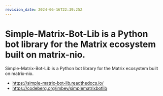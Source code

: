 ```yaml
---
revision_date: 2024-06-16T22:39:25Z
---
```

# Simple-Matrix-Bot-Lib is a Python bot library for the Matrix ecosystem built on matrix-nio.
Simple-Matrix-Bot-Lib is a Python bot library for the Matrix ecosystem built on matrix-nio.
* https://simple-matrix-bot-lib.readthedocs.io/
* https://codeberg.org/imbev/simplematrixbotlib